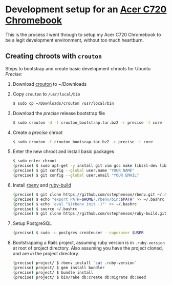 # Development setup for an [Acer C720 Chromebook](https://github.com/leightonshank/leightonshank.github.io/blob/master/chromebook_setup_notes.md)

This is the process I went through to setup my Acer C720 Chromebook to be a legit development environment, without too much heartburn.  

## Creating chroots with `crouton`

Steps to bootstrap and create basic development chroots for Ubuntu *Precise*:

1. Download [crouton](https://goo.gl/fd3zc) to ~/Downloads
2. Copy `crouton` to `/usr/local/bin`

   ~~~ sh
   $ sudo cp ~/Downloads/crouton /usr/local/bin
   ~~~

3. Download the *precise* release bootstrap file

   ~~~ sh
   $ sudo crouton -d -f crouton_bootstrap.tar.bz2 -r precise -t core
   ~~~

4. Create a *precise* chroot

   ~~~ sh
   $ sudo crouton -f crouton_bootsrap.tar.bz2 -r precise -t core
   ~~~

5. Enter the new chroot and install basic packages

   ~~~ sh
   $ sudo enter-chroot
   (precise) $ sudo apt-get -y install git vim gcc make libssl-dev libsqlite3-dev libv8-dev build-essential curl uuid-runtime postgresql libpq-dev tmux
   (precise) $ git config --global user.name "YOUR NAME"
   (precise) $ git config --global user.email "YOUR EMAIL"
   ~~~
   
6. Install [rbenv](https://github.com/sstephenson/ruby-build.git) and [ruby-build](https://github.com/sstephenson/ruby-build)

   ~~~ sh
   (precise) $ git clone https://github.com/sstephenson/rbenv.git ~/.rbenv
   (precise) $ echo "export PATH=$HOME/.rbenv/bin:$PATH" >> ~/.bashrc
   (precise) $ echo 'eval "$(rbenv init -)"' >> ~/.bashrc
   (precise) $ source ~/.bashrc
   (precise) $ git clone https://github.com/sstephenson/ruby-build.git ~/.rbenv/plugins/ruby-build
   ~~~
   
7. Setup PostgreSQL
   
   ~~~ sh
   (precise) $ sudo -u postgres createuser --superuser $USER
   ~~~

8. Bootstrapping a Rails project, assuming ruby version is in `.ruby-version` at root of project directory.  Also assuming you have the project cloned, and are *in* the project directory.

   ~~~ sh
   (precise) project/ $ rbenv install `cat .ruby-version`
   (precise) project/ $ gem install bundler
   (precise) project/ $ bundle install
   (precise) project/ $ bin/rake db:create db:migrate db:seed
   ~~~
